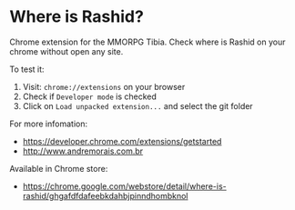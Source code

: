 # Where is Rashid?
Chrome extension for the MMORPG Tibia. Check where is Rashid on your chrome without open any site.

To test it:

1. Visit: `chrome://extensions` on your browser
2. Check if `Developer mode` is checked
3. Click on `Load unpacked extension...` and select the git folder

For more infomation:
* https://developer.chrome.com/extensions/getstarted
* http://www.andremorais.com.br

Available in Chrome store:
* https://chrome.google.com/webstore/detail/where-is-rashid/ghgafdfdafeebkdahbjpinndhombknol
